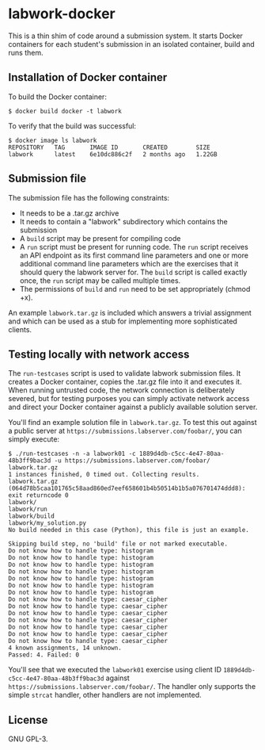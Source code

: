 # labwork-docker
This is a thin shim of code around a submission system. It starts Docker
containers for each student's submission in an isolated container, build and
runs them.

## Installation of Docker container
To build the Docker container:

```
$ docker build docker -t labwork
```

To verify that the build was successful:

```
$ docker image ls labwork
REPOSITORY   TAG       IMAGE ID       CREATED        SIZE
labwork      latest    6e10dc886c2f   2 months ago   1.22GB
```

## Submission file
The submission file has the following constraints:
  * It needs to be a .tar.gz archive
  * It needs to contain a "labwork" subdirectory which contains the submission
  * A `build` script may be present for compiling code
  * A `run` script must be present for running code. The `run` script receives
	an API endpoint as its first command line parameters and one or more
	additional command line parameters which are the exercises that it should
    query the labwork server for. The `build` script is called exactly once, the
    `run` script may be called multiple times.
  * The permissions of `build` and `run` need to be set appropriately (chmod +x).

An example `labwork.tar.gz` is included which answers a trivial assignment and
which can be used as a stub for implementing more sophisticated clients.

## Testing locally with network access
The `run-testcases` script is used to validate labwork submission files. It creates a Docker container, copies
the .tar.gz file into it and executes it. When running untrusted code, the network connection is deliberately
severed, but for testing purposes you can simply activate network access and direct your Docker container against
a publicly available solution server.

You'll find an example solution file in `labwork.tar.gz`. To test this out
against a public server at `https://submissions.labserver.com/foobar/`, you can
simply execute:

```
$ ./run-testcases -n -a labwork01 -c 1889d4db-c5cc-4e47-80aa-48b3ff9bac3d -u https://submissions.labserver.com/foobar/ labwork.tar.gz
1 instances finished, 0 timed out. Collecting results.
labwork.tar.gz (064d78b5caa101765c58aad860ed7eef658601b4b50514b1b5a076701474ddd8): exit returncode 0
labwork/
labwork/run
labwork/build
labwork/my_solution.py
No build needed in this case (Python), this file is just an example.

Skipping build step, no 'build' file or not marked executable.
Do not know how to handle type: histogram
Do not know how to handle type: histogram
Do not know how to handle type: histogram
Do not know how to handle type: histogram
Do not know how to handle type: histogram
Do not know how to handle type: histogram
Do not know how to handle type: histogram
Do not know how to handle type: caesar_cipher
Do not know how to handle type: caesar_cipher
Do not know how to handle type: caesar_cipher
Do not know how to handle type: caesar_cipher
Do not know how to handle type: caesar_cipher
Do not know how to handle type: caesar_cipher
Do not know how to handle type: caesar_cipher
4 known assignments, 14 unknown.
Passed: 4. Failed: 0
```

You'll see that we executed the `labwork01` exercise using client ID
`1889d4db-c5cc-4e47-80aa-48b3ff9bac3d` against
`https://submissions.labserver.com/foobar/`. The handler only supports the
simple `strcat` handler, other handlers are not implemented.


## License
GNU GPL-3.
